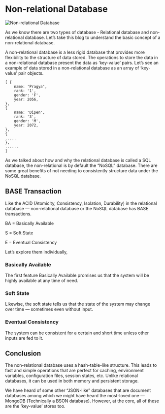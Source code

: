 # Non-relational Database

![Non-relational Database](https://miro.medium.com/max/1100/1*cb9bywzYu9RYCs6Zgb_fUA.jpeg)

As we know there are two types of database - Relational database and non-relational database. Let’s take this blog to understand the basic concept of a non-relational database.

A non-relational database is a less rigid database that provides more flexibility to the structure of data stored. The operations to store the data in a non-relational database present the data as ‘key-value’ pairs. Let’s see an example of data stored in a non-relational database as an array of ‘key-value’ pair objects.

```
[ {
	name: 'Pragya',
	rank: '1',
	gender: 'F',
	year: 2056,
},
{
	name: 'Dipen',
	rank: '3',
	gender: 'M',
	year: 2072,
},
{
.....
},
......
]
```

As we talked about how and why the relational database is called a SQL database, the non-relational is by default the “NoSQL” database. There are some great benefits of not needing to consistently structure data under the NoSQL database.

## BASE Transaction

Like the ACID (Atomicity, Consistency, Isolation, Durability) in the relational database — non-relational database or the NoSQL database has BASE transactions.

BA = Basically Available

S = Soft State

E = Eventual Consistency

Let’s explore them individually,

### Basically Available

The first feature Basically Available promises us that the system will be highly available at any time of need.

### Soft State

Likewise, the soft state tells us that the state of the system may change over time — sometimes even without input.

### Eventual Consistency

The system can be consistent for a certain and short time unless other inputs are fed to it.

## Conclusion

The non-relational database uses a hash-table-like structure. This leads to fast and simple operations that are perfect for caching, environment variables, configuration files, session states, etc. Unlike relational databases, it can be used in both memory and persistent storage.

We have heard of some other “JSON-like” databases that are document databases among which we might have heard the most-loved one — MongoDB (Technically a BSON database). However, at the core, all of these are the ‘key-value’ stores too.